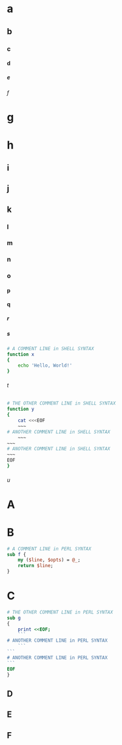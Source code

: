 # a

## b

### c

#### d

##### e

###### f

# g #
# h ##

## i #
## j ##
## k ###

### l #
### m ##
### n ###
### o ###

#### p #
#### q #####

##### r #
##### s ######

```sh
# A COMMENT LINE in SHELL SYNTAX
function x
{
	echo 'Hello, World!'
}
```
###### t #
```sh
# THE OTHER COMMENT LINE in SHELL SYNTAX
function y
{
	cat <<<EOF
	~~~
# ANOTHER COMMENT LINE in SHELL SYNTAX
	~~~
~~~
# ANOTHER COMMENT LINE in SHELL SYNTAX
~~~
EOF
}
```

###### u #######

A
=

B
==

~~~perl
# A COMMENT LINE in PERL SYNTAX
sub f {
    my ($line, $opts) = @_;
	return $line;
}
~~~
C
===

~~~perl
# THE OTHER COMMENT LINE in PERL SYNTAX
sub g
{
    print <<EOF;
	```
# ANOTHER COMMENT LINE in PERL SYNTAX
	```
```
# ANOTHER COMMENT LINE in PERL SYNTAX
```
EOF
}
~~~

D
-

E
--

F
---
